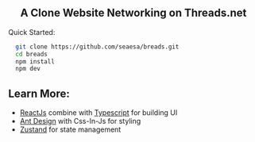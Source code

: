 <h2 align="center">A Clone Website Networking on Threads.net</h2>

Quick Started:

```bash
  git clone https://github.com/seaesa/breads.git
  cd breads
  npm install
  npm dev
```

<h2>Learn More:</h2>

- [ReactJs](https://react.dev/) combine with [Typescript](https://typescriptlang.org/) for building UI
- [Ant Design](https://ant.design/) with Css-In-Js for styling
- [Zustand](https://zustand-demo.pmnd.rs/) for state management 
